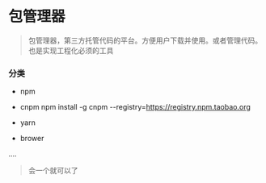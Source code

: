# 包管理器

> 包管理器，第三方托管代码的平台。方便用户下载并使用。或者管理代码。
> 也是实现工程化必须的工具

### 分类

- npm

- cnpm 
npm install -g cnpm --registry=https://registry.npm.taobao.org
- yarn

- brower

....

> 会一个就可以了